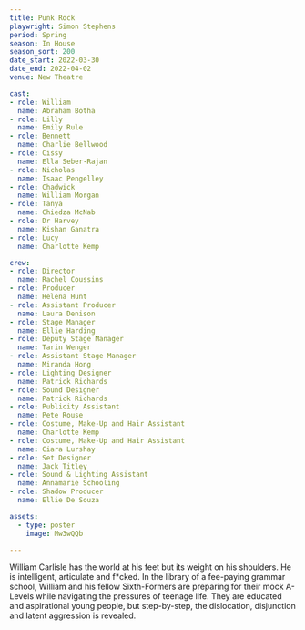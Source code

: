```yaml
---
title: Punk Rock
playwright: Simon Stephens
period: Spring
season: In House
season_sort: 200
date_start: 2022-03-30
date_end: 2022-04-02
venue: New Theatre 

cast:
- role: William
  name: Abraham Botha
- role: Lilly 
  name: Emily Rule
- role: Bennett
  name: Charlie Bellwood
- role: Cissy
  name: Ella Seber-Rajan
- role: Nicholas
  name: Isaac Pengelley
- role: Chadwick
  name: William Morgan
- role: Tanya
  name: Chiedza McNab
- role: Dr Harvey
  name: Kishan Ganatra
- role: Lucy
  name: Charlotte Kemp

crew:
- role: Director
  name: Rachel Coussins
- role: Producer
  name: Helena Hunt
- role: Assistant Producer
  name: Laura Denison
- role: Stage Manager
  name: Ellie Harding
- role: Deputy Stage Manager
  name: Tarin Wenger
- role: Assistant Stage Manager
  name: Miranda Hong
- role: Lighting Designer
  name: Patrick Richards 
- role: Sound Designer
  name: Patrick Richards 
- role: Publicity Assistant
  name: Pete Rouse
- role: Costume, Make-Up and Hair Assistant
  name: Charlotte Kemp
- role: Costume, Make-Up and Hair Assistant
  name: Ciara Lurshay
- role: Set Designer
  name: Jack Titley
- role: Sound & Lighting Assistant
  name: Annamarie Schooling
- role: Shadow Producer
  name: Ellie De Souza

assets:
  - type: poster
    image: Mw3wQQb

---
```


William Carlisle has the world at his feet but its weight on his shoulders. He is intelligent, articulate and f\*cked. In the library of a fee-paying grammar school, William and his fellow Sixth-Formers are preparing for their mock A-Levels while navigating the pressures of teenage life. They are educated and aspirational young people, but step-by-step, the dislocation, disjunction and latent aggression is revealed.

